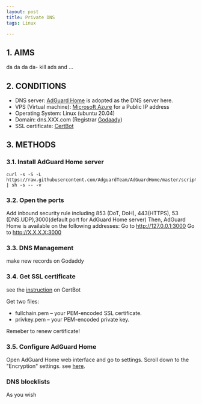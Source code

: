 ```yaml
---
layout: post
title: Private DNS
tags: Linux

---
```


## 1. AIMS

da da da da- kill ads and ...


## 2. CONDITIONS
- DNS server: [AdGuard Home](https://github.com/AdguardTeam/AdGuardHome) is adopted as the DNS server here.
- VPS (Virtual machine): [Microsoft Azure](https://azure.microsoft.com/) for a Public IP address
- Operating System: Linux (ubuntu 20.04)
- Domain: dns.XXX.com (Registrar [Godaady](https://www.godaddy.com/))
- SSL certificate:  [CertBot](https://certbot.eff.org/)

## 3. METHODS
### 3.1. Install AdGuard Home server
```shell
curl -s -S -L https://raw.githubusercontent.com/AdguardTeam/AdGuardHome/master/scripts/install.sh | sh -s -- -v
```
### 3.2. Open the ports
Add inbound security rule including 853 (DoT, DoH), 443(HTTPS), 53 (DNS.UDP),3000(default port for AdGuard Home server)
Then, AdGuard Home is available on the following addresses:
Go to http://127.0.0.1:3000
Go to http://X.X.X.X:3000

### 3.3. DNS Management
make new records on Godaddy

### 3.4. Get SSL certificate
see the [instruction](https://certbot.eff.org/lets-encrypt/ubuntufocal-other) on CertBot

Get  two files:
- fullchain.pem – your PEM-encoded SSL certificate.
- privkey.pem – your PEM-encoded private key.

Remeber to renew certificate!

### 3.5. Configure AdGuard Home
Open AdGuard Home web interface and go to settings.
Scroll down to the "Encryption" settings. see [here](https://github.com/AdguardTeam/AdGuardHome/wiki/Encryption).

### DNS blocklists
As you wish
